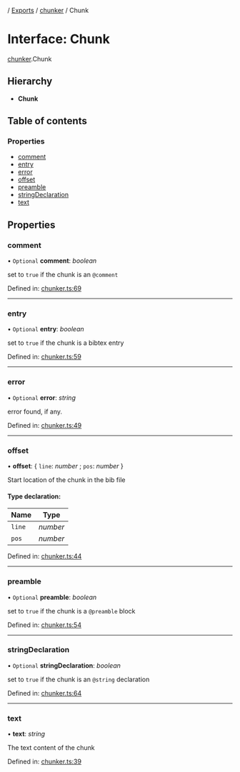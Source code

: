 [](../README.md) / [Exports](../modules.md) / [chunker](../modules/chunker.md) / Chunk

# Interface: Chunk

[chunker](../modules/chunker.md).Chunk

## Hierarchy

* **Chunk**

## Table of contents

### Properties

- [comment](chunker.chunk.md#comment)
- [entry](chunker.chunk.md#entry)
- [error](chunker.chunk.md#error)
- [offset](chunker.chunk.md#offset)
- [preamble](chunker.chunk.md#preamble)
- [stringDeclaration](chunker.chunk.md#stringdeclaration)
- [text](chunker.chunk.md#text)

## Properties

### comment

• `Optional` **comment**: *boolean*

set to `true` if the chunk is an `@comment`

Defined in: [chunker.ts:69](https://github.com/retorquere/bibtex-parser/blob/master/chunker.ts#L69)

___

### entry

• `Optional` **entry**: *boolean*

set to `true` if the chunk is a bibtex entry

Defined in: [chunker.ts:59](https://github.com/retorquere/bibtex-parser/blob/master/chunker.ts#L59)

___

### error

• `Optional` **error**: *string*

error found, if any.

Defined in: [chunker.ts:49](https://github.com/retorquere/bibtex-parser/blob/master/chunker.ts#L49)

___

### offset

• **offset**: { `line`: *number* ; `pos`: *number*  }

Start location of the chunk in the bib file

#### Type declaration:

Name | Type |
------ | ------ |
`line` | *number* |
`pos` | *number* |

Defined in: [chunker.ts:44](https://github.com/retorquere/bibtex-parser/blob/master/chunker.ts#L44)

___

### preamble

• `Optional` **preamble**: *boolean*

set to `true` if the chunk is a `@preamble` block

Defined in: [chunker.ts:54](https://github.com/retorquere/bibtex-parser/blob/master/chunker.ts#L54)

___

### stringDeclaration

• `Optional` **stringDeclaration**: *boolean*

set to `true` if the chunk is an `@string` declaration

Defined in: [chunker.ts:64](https://github.com/retorquere/bibtex-parser/blob/master/chunker.ts#L64)

___

### text

• **text**: *string*

The text content of the chunk

Defined in: [chunker.ts:39](https://github.com/retorquere/bibtex-parser/blob/master/chunker.ts#L39)
